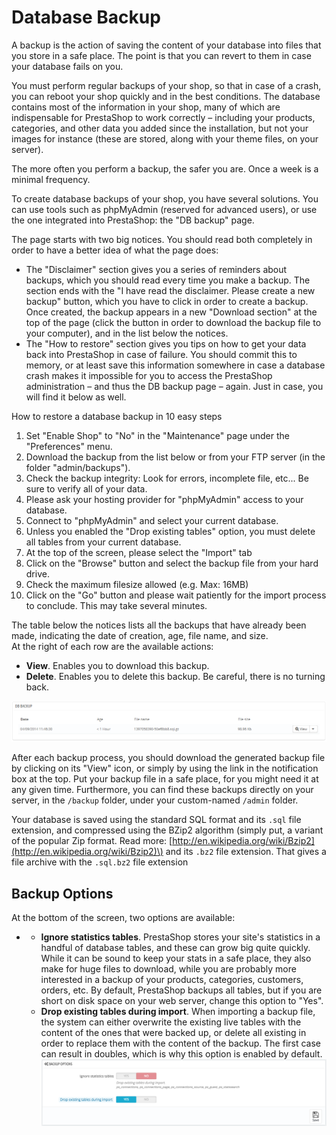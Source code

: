 # Database Backup

A backup is the action of saving the content of your database into files that you store in a safe place. The point is that you can revert to them in case your database fails on you.

You must perform regular backups of your shop, so that in case of a crash, you can reboot your shop quickly and in the best conditions. The database contains most of the information in your shop, many of which are indispensable for PrestaShop to work correctly – including your products, categories, and other data you added since the installation, but not your images for instance \(these are stored, along with your theme files, on your server\).

The more often you perform a backup, the safer you are. Once a week is a minimal frequency.

To create database backups of your shop, you have several solutions. You can use tools such as phpMyAdmin \(reserved for advanced users\), or use the one integrated into PrestaShop: the "DB backup" page.

The page starts with two big notices. You should read both completely in order to have a better idea of what the page does:

* The "Disclaimer" section gives you a series of reminders about backups, which you should read every time you make a backup. The section ends with the "I have read the disclaimer. Please create a new backup" button, which you have to click in order to create a backup. Once created, the backup appears in a new "Download section" at the top of the page \(click the button in order to download the backup file to your computer\), and in the list below the notices.
* The "How to restore" section gives you tips on how to get your data back into PrestaShop in case of failure. You should commit this to memory, or at least save this information somewhere in case a database crash makes it impossible for you to access the PrestaShop administration – and thus the DB backup page – again. Just in case, you will find it below as well.  

How to restore a database backup in 10 easy steps

1. Set "Enable Shop" to "No" in the "Maintenance" page under the "Preferences" menu.
2. Download the backup from the list below or from your FTP server \(in the folder "admin/backups"\).
3. Check the backup integrity: Look for errors, incomplete file, etc... Be sure to verify all of your data.
4. Please ask your hosting provider for "phpMyAdmin" access to your database.
5. Connect to "phpMyAdmin" and select your current database.
6. Unless you enabled the "Drop existing tables" option, you must delete all tables from your current database.
7. At the top of the screen, please select the "Import" tab
8. Click on the "Browse" button and select the backup file from your hard drive.
9. Check the maximum filesize allowed \(e.g. Max: 16MB\)
10. Click on the "Go" button and please wait patiently for the import process to conclude. This may take several minutes.

The table below the notices lists all the backups that have already been made, indicating the date of creation, age, file name, and size.  
At the right of each row are the available actions:

* **View**. Enables you to download this backup.
* **Delete**. Enables you to delete this backup. Be careful, there is no turning back.

![](../../../../.gitbook/assets/23789873%20%283%29%20%284%29.png)

After each backup process, you should download the generated backup file by clicking on its "View" icon, or simply by using the link in the notification box at the top. Put your backup file in a safe place, for you might need it at any given time. Furthermore, you can find these backups directly on your server, in the `/backup` folder, under your custom-named `/admin` folder.

Your database is saved using the standard SQL format and its `.sql` file extension, and compressed using the BZip2 algorithm \(simply put, a variant of the popular Zip format. Read more: [http://en.wikipedia.org/wiki/Bzip2](http://en.wikipedia.org/wiki/Bzip2)\) and its `.bz2` file extension. That gives a file archive with the `.sql.bz2` file extension

## Backup Options <a id="DatabaseBackup-BackupOptions"></a>

At the bottom of the screen, two options are available:

* * **Ignore statistics tables**. PrestaShop stores your site's statistics in a handful of database tables, and these can grow big quite quickly. While it can be sound to keep your stats in a safe place, they also make for huge files to download, while you are probably more interested in a backup of your products, categories, customers, orders, etc. By default, PrestaShop backups all tables, but if you are short on disk space on your web server, change this option to "Yes".
  * **Drop existing tables during import**. When importing a backup file, the system can either overwrite the existing live tables with the content of the ones that were backed up, or delete all existing in order to replace them with the content of the backup. The first case can result in doubles, which is why this option is enabled by default.  ![](../../../../.gitbook/assets/45580384%20%284%29%20%284%29%20%281%29.png)

